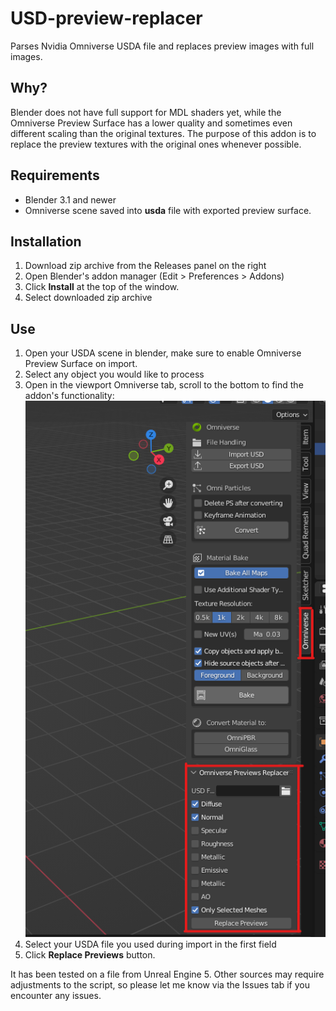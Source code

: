 # USD-preview-replacer
Parses Nvidia Omniverse USDA file and replaces preview images with full images.

## Why?
Blender does not have full support for MDL shaders yet, while the Omniverse Preview Surface has a lower quality and sometimes even different scaling than the original textures. The purpose of this addon is to replace the preview textures with the original ones whenever possible.

## Requirements
- Blender 3.1 and newer
- Omniverse scene saved into __usda__ file with exported preview surface.

## Installation
1. Download zip archive from the Releases panel on the right
2. Open Blender's addon manager (Edit > Preferences > Addons)
3. Click __Install__ at the top of the window.
4. Select downloaded zip archive


## Use
1. Open your USDA scene in blender, make sure to enable Omniverse Preview Surface on import.
2. Select any object you would like to process
3. Open in the viewport Omniverse tab, scroll to the bottom to find the addon's functionality:
![Alt text](readme_images/screenshot1.png?raw=true "Screenshot 1")
4. Select your USDA file you used during import in the first field
5. Click __Replace Previews__ button.



It has been tested on a file from Unreal Engine 5. Other sources may require adjustments to the script, so please let me know via the Issues tab if you encounter any issues.